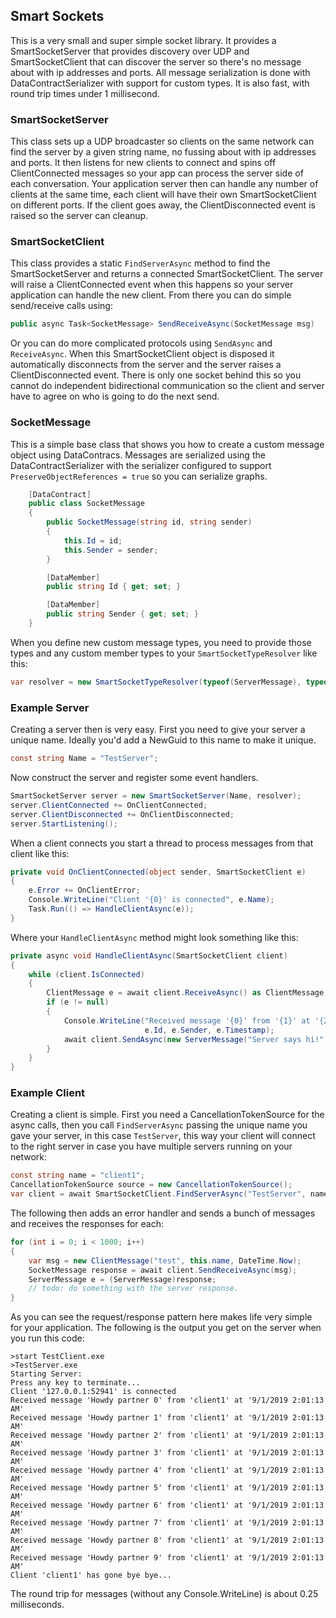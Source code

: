 ## Smart Sockets

This is a very small and super simple socket library.  It provides a SmartSocketServer
that provides discovery over UDP and SmartSocketClient that can discover the server so
there's no message about with ip addresses and ports.  All message serialization is done with
DataContractSerializer with support for custom types.  It is also fast, with round trip
times under 1 millisecond.

### SmartSocketServer

This class sets up a UDP broadcaster so clients on the same network can find the server by
a given string name, no fussing about with ip addresses and ports.  It then listens for
new clients to connect and spins off ClientConnected messages so your app can process the
server side of each conversation.  Your application server then can handle any number of
clients at the same time, each client will have their own SmartSocketClient on different ports.
If the client goes away, the ClientDisconnected event is raised so the server can cleanup.

### SmartSocketClient

This class provides a static `FindServerAsync` method to find the SmartSocketServer and
returns a connected SmartSocketClient.  The server will raise a ClientConnected event
when this happens so your server application can handle the new client.
From there you can do simple send/receive calls using:
```c#
public async Task<SocketMessage> SendReceiveAsync(SocketMessage msg)
```
Or you can do more complicated protocols using `SendAsync` and `ReceiveAsync`.  When this
SmartSocketClient object is disposed it automatically disconnects from the server and
the server raises a ClientDisconnected event.  There is only one socket behind this so
you cannot do independent bidirectional communication so the client and server have to
agree on who is going to do the next send.

### SocketMessage

This is a simple base class that shows you how to create a custom message object using DataContracs.
Messages are serialized using the DataContractSerializer with the
serializer configured to support `PreserveObjectReferences = true` so you can serialize graphs.

```c#
    [DataContract]
    public class SocketMessage
    {
        public SocketMessage(string id, string sender)
        {
            this.Id = id;
            this.Sender = sender;
        }

        [DataMember]
        public string Id { get; set; }

        [DataMember]
        public string Sender { get; set; }
    }
```

When you define new custom message types, you need to provide those types and any custom member types
to your `SmartSocketTypeResolver` like this:
```c#
var resolver = new SmartSocketTypeResolver(typeof(ServerMessage), typeof(ClientMessage));
```

### Example Server

Creating a server then is very easy.  First you need to give your server a
unique name.  Ideally you'd add a NewGuid to this name to make it unique.

```c#
const string Name = "TestServer";
```

Now construct the server and register some event handlers.

```c#
SmartSocketServer server = new SmartSocketServer(Name, resolver);
server.ClientConnected += OnClientConnected;
server.ClientDisconnected += OnClientDisconnected;
server.StartListening();
```

When a client connects you start a thread to process messages from
that client like this:

```c#
private void OnClientConnected(object sender, SmartSocketClient e)
{
    e.Error += OnClientError;
    Console.WriteLine("Client '{0}' is connected", e.Name);
    Task.Run(() => HandleClientAsync(e));
}
```

Where your `HandleClientAsync` method might look something like this:

```c#
private async void HandleClientAsync(SmartSocketClient client)
{
    while (client.IsConnected)
    {
        ClientMessage e = await client.ReceiveAsync() as ClientMessage;
        if (e != null)
        {
            Console.WriteLine("Received message '{0}' from '{1}' at '{2}'",
                              e.Id, e.Sender, e.Timestamp);
            await client.SendAsync(new ServerMessage("Server says hi!", Name, DateTime.Now));
        }
    }
}
```

### Example Client

Creating a client is simple.  First you need a CancellationTokenSource for the
async calls, then you call `FindServerAsync` passing the unique name you gave
your server, in this case `TestServer`, this way your client will connect to the
right server in case you have multiple servers running on your network:

```c#
const string name = "client1";
CancellationTokenSource source = new CancellationTokenSource();
var client = await SmartSocketClient.FindServerAsync("TestServer", name, resolver, source.Token);
```

The following then adds an error handler and sends a bunch of messages and
receives the responses for each:

```c#
for (int i = 0; i < 1000; i++)
{
    var msg = new ClientMessage("test", this.name, DateTime.Now);
    SocketMessage response = await client.SendReceiveAsync(msg);
    ServerMessage e = (ServerMessage)response;
    // todo: do something with the server response.
}
```

As you can see the request/response pattern here makes life very simple for your application.  The following is the output you get on the server when you run
this code:

```
>start TestClient.exe
>TestServer.exe
Starting Server:
Press any key to terminate...
Client '127.0.0.1:52941' is connected
Received message 'Howdy partner 0' from 'client1' at '9/1/2019 2:01:13 AM'
Received message 'Howdy partner 1' from 'client1' at '9/1/2019 2:01:13 AM'
Received message 'Howdy partner 2' from 'client1' at '9/1/2019 2:01:13 AM'
Received message 'Howdy partner 3' from 'client1' at '9/1/2019 2:01:13 AM'
Received message 'Howdy partner 4' from 'client1' at '9/1/2019 2:01:13 AM'
Received message 'Howdy partner 5' from 'client1' at '9/1/2019 2:01:13 AM'
Received message 'Howdy partner 6' from 'client1' at '9/1/2019 2:01:13 AM'
Received message 'Howdy partner 7' from 'client1' at '9/1/2019 2:01:13 AM'
Received message 'Howdy partner 8' from 'client1' at '9/1/2019 2:01:13 AM'
Received message 'Howdy partner 9' from 'client1' at '9/1/2019 2:01:13 AM'
Client 'client1' has gone bye bye...
```

The round trip for messages (without any Console.WriteLine) is about 0.25 milliseconds.